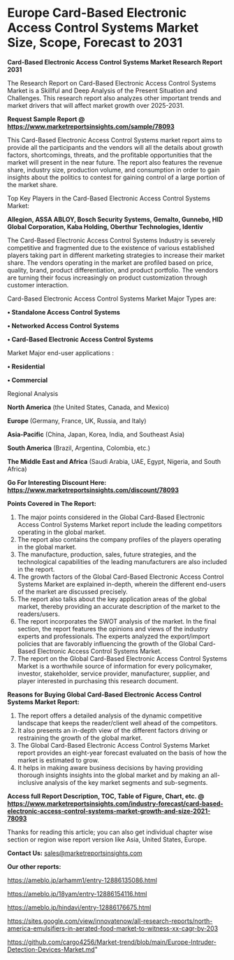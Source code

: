   # Europe Card-Based Electronic Access Control Systems Market Size, Scope, Forecast to 2031

<strong>Card-Based Electronic Access Control Systems Market Research Report 2031</strong>

The Research Report on Card-Based Electronic Access Control Systems Market is a Skillful and Deep Analysis of the Present Situation and Challenges. This research report also analyzes other important trends and market drivers that will affect market growth over 2025-2031.

<strong>Request Sample Report @ <a href=https://www.marketreportsinsights.com/sample/78093>https://www.marketreportsinsights.com/sample/78093</a></strong>

This Card-Based Electronic Access Control Systems market report aims to provide all the participants and the vendors will all the details about growth factors, shortcomings, threats, and the profitable opportunities that the market will present in the near future. The report also features the revenue share, industry size, production volume, and consumption in order to gain insights about the politics to contest for gaining control of a large portion of the market share.

Top Key Players in the Card-Based Electronic Access Control Systems Market:

<strong>Allegion, ASSA ABLOY, Bosch Security Systems, Gemalto, Gunnebo, HID Global Corporation, Kaba Holding, Oberthur Technologies, Identiv</strong>

The Card-Based Electronic Access Control Systems Industry is severely competitive and fragmented due to the existence of various established players taking part in different marketing strategies to increase their market share. The vendors operating in the market are profiled based on price, quality, brand, product differentiation, and product portfolio. The vendors are turning their focus increasingly on product customization through customer interaction.

Card-Based Electronic Access Control Systems Market Major Types are:

<strong>• Standalone Access Control Systems

• Networked Access Control Systems

• Card-Based Electronic Access Control Systems</strong>

Market Major end-user applications :

<strong>• Residential

• Commercial</strong>

Regional Analysis

</u><strong><b>North America</b></strong> (the United States, Canada, and Mexico)

<strong><b>Europe </b></strong>(Germany, France, UK, Russia, and Italy)

<strong><b>Asia-Pacific</b></strong> (China, Japan, Korea, India, and Southeast Asia)

<strong><b>South America</b></strong> (Brazil, Argentina, Colombia, etc.)

<strong><b>The Middle East and Africa</b></strong> (Saudi Arabia, UAE, Egypt, Nigeria, and South Africa)

<strong>Go For Interesting Discount Here: <a href=https://www.marketreportsinsights.com/discount/78093>https://www.marketreportsinsights.com/discount/78093</a></strong>

<strong>Points Covered in The Report:</strong>
<ol>
  <li>The major points considered in the Global Card-Based Electronic Access Control Systems Market report include the leading competitors operating in the global market.</li>
  <li>The report also contains the company profiles of the players operating in the global market.</li>
  <li>The manufacture, production, sales, future strategies, and the technological capabilities of the leading manufacturers are also included in the report.</li>
  <li>The growth factors of the Global Card-Based Electronic Access Control Systems Market are explained in-depth, wherein the different end-users of the market are discussed precisely.</li>
  <li>The report also talks about the key application areas of the global market, thereby providing an accurate description of the market to the readers/users.</li>
  <li>The report incorporates the SWOT analysis of the market. In the final section, the report features the opinions and views of the industry experts and professionals. The experts analyzed the export/import policies that are favorably influencing the growth of the Global Card-Based Electronic Access Control Systems Market.</li>
  <li>The report on the Global Card-Based Electronic Access Control Systems Market is a worthwhile source of information for every policymaker, investor, stakeholder, service provider, manufacturer, supplier, and player interested in purchasing this research document.</li>
</ol>
<strong>Reasons for Buying Global Card-Based Electronic Access Control Systems Market Report:</strong>

<ol>
  <li>The report offers a detailed analysis of the dynamic competitive landscape that keeps the reader/client well ahead of the competitors.</li>
  <li>It also presents an in-depth view of the different factors driving or restraining the growth of the global market.</li>
  <li>The Global Card-Based Electronic Access Control Systems Market report provides an eight-year forecast evaluated on the basis of how the market is estimated to grow.</li>
  <li>It helps in making aware business decisions by having providing thorough insights insights into the global market and by making an all-inclusive analysis of the key market segments and sub-segments.</li>
</ol>
<strong>Access full Report Description, TOC, Table of Figure, Chart, etc. @ <a href=https://www.marketreportsinsights.com/industry-forecast/card-based-electronic-access-control-systems-market-growth-and-size-2021-78093>https://www.marketreportsinsights.com/industry-forecast/card-based-electronic-access-control-systems-market-growth-and-size-2021-78093</a></strong>


Thanks for reading this article; you can also get individual chapter wise section or region wise report version like Asia, United States, Europe.

<strong>Contact Us:</strong>
sales@marketreportsinsights.com

<strong>Our other reports:</strong>

<a href=https://ameblo.jp/arhamm1/entry-12886135086.html>https://ameblo.jp/arhamm1/entry-12886135086.html</a>

<a href=https://ameblo.jp/18yam/entry-12886154116.html>https://ameblo.jp/18yam/entry-12886154116.html</a>

<a href=https://ameblo.jp/hindavi/entry-12886176675.html>https://ameblo.jp/hindavi/entry-12886176675.html</a>

<a href=https://sites.google.com/view/innovatenow/all-research-reports/north-america-emulsifiers-in-aerated-food-market-to-witness-xx-cagr-by-203>https://sites.google.com/view/innovatenow/all-research-reports/north-america-emulsifiers-in-aerated-food-market-to-witness-xx-cagr-by-203</a>

<a href=https://github.com/cargo4256/Market-trend/blob/main/Europe-Intruder-Detection-Devices-Market.md>https://github.com/cargo4256/Market-trend/blob/main/Europe-Intruder-Detection-Devices-Market.md</a>"
